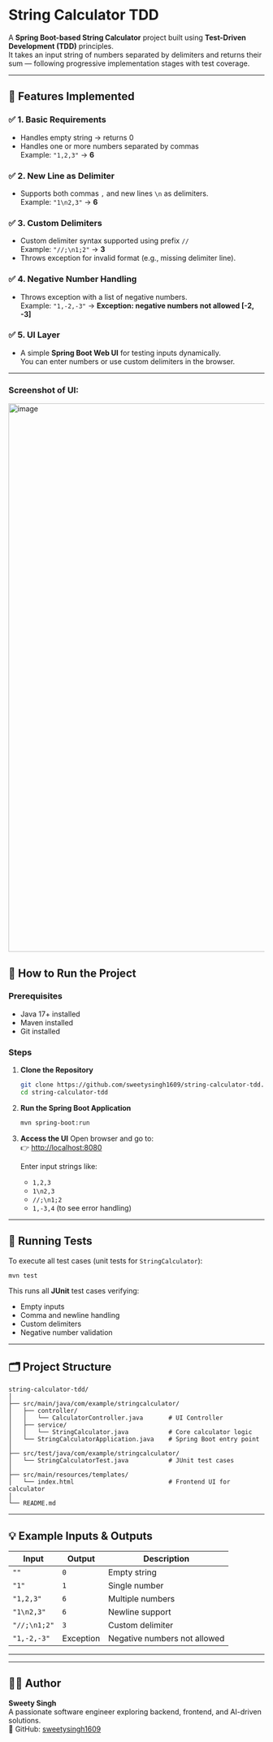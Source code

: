 # String Calculator TDD

A **Spring Boot-based String Calculator** project built using **Test-Driven Development (TDD)** principles.  
It takes an input string of numbers separated by delimiters and returns their sum — following progressive implementation stages with test coverage.

---

## 🧩 Features Implemented

### ✅ 1. Basic Requirements
- Handles empty string → returns 0  
- Handles one or more numbers separated by commas  
  Example: `"1,2,3"` → **6**

### ✅ 2. New Line as Delimiter
- Supports both commas `,` and new lines `\n` as delimiters.  
  Example: `"1\n2,3"` → **6**

### ✅ 3. Custom Delimiters
- Custom delimiter syntax supported using prefix `//`  
  Example: `"//;\n1;2"` → **3**  
- Throws exception for invalid format (e.g., missing delimiter line).

### ✅ 4. Negative Number Handling
- Throws exception with a list of negative numbers.  
  Example: `"1,-2,-3"` → **Exception: negative numbers not allowed [-2, -3]**

### ✅ 5. UI Layer
- A simple **Spring Boot Web UI** for testing inputs dynamically.  
  You can enter numbers or use custom delimiters in the browser.

---
### Screenshot of UI:

<img width="1920" height="1080" alt="image" src="https://github.com/user-attachments/assets/47c8563e-6a34-4463-bb9c-55b75247e340" />


## 🚀 How to Run the Project

### Prerequisites
- Java 17+ installed  
- Maven installed  
- Git installed

### Steps

1. **Clone the Repository**
   ```bash
   git clone https://github.com/sweetysingh1609/string-calculator-tdd.git
   cd string-calculator-tdd
   ```

2. **Run the Spring Boot Application**
   ```bash
   mvn spring-boot:run
   ```

3. **Access the UI**
   Open browser and go to:  
   👉 [http://localhost:8080](http://localhost:8080)

   Enter input strings like:
   - `1,2,3`
   - `1\n2,3`
   - `//;\n1;2`
   - `1,-3,4` (to see error handling)

---

## 🧪 Running Tests

To execute all test cases (unit tests for `StringCalculator`):

```bash
mvn test
```

This runs all **JUnit** test cases verifying:
- Empty inputs  
- Comma and newline handling  
- Custom delimiters  
- Negative number validation

---

## 🗂️ Project Structure

```
string-calculator-tdd/
│
├── src/main/java/com/example/stringcalculator/
│   ├── controller/
│   │   └── CalculatorController.java       # UI Controller
│   ├── service/
│   │   └── StringCalculator.java           # Core calculator logic
│   └── StringCalculatorApplication.java    # Spring Boot entry point
│
├── src/test/java/com/example/stringcalculator/
│   └── StringCalculatorTest.java           # JUnit test cases
│
├── src/main/resources/templates/
│   └── index.html                          # Frontend UI for calculator
│
└── README.md
```

---

## 💡 Example Inputs & Outputs

| Input | Output | Description |
|-------|---------|-------------|
| `""` | `0` | Empty string |
| `"1"` | `1` | Single number |
| `"1,2,3"` | `6` | Multiple numbers |
| `"1\n2,3"` | `6` | Newline support |
| `"//;\n1;2"` | `3` | Custom delimiter |
| `"1,-2,-3"` | Exception | Negative numbers not allowed |

---

---

## 🧑‍💻 Author
**Sweety Singh**  
A passionate software engineer exploring backend, frontend, and AI-driven solutions.  
📍 GitHub: [sweetysingh1609](https://github.com/sweetysingh1609)
